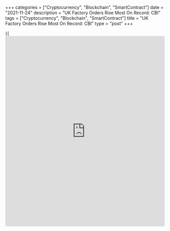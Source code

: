 +++
categories = ["Cryptocurrency", "Blockchain", "SmartContract"]
date = "2021-11-24"
description = "UK Factory Orders Rise Most On Record: CBI"
tags = ["Cryptocurrency", "Blockchain", "SmartContract"]
title = "UK Factory Orders Rise Most On Record: CBI"
type = "post"
+++

{{<iframe id="large-banner" src="https://www.bounty.group/#slide=15.0" width="100%" height="600" scrolling="no" style="border: 0px solid rgb(216, 221, 230); border-radius: 3px;">}}

UK manufacturers reported the strongest growth in orders since records
began in 1977 and they expect production to accelerate over the next
three months, the Industrial Trends Survey data from the Confederation
of British Industry showed on Thursday.

The order book balance rose to 26 percent in November from 9 percent in
October. This was the highest score since April 1977.

The export order book balance came in at +3 percent versus -7 percent in
the previous month. Order books strengthened at the fastest pace since
March 2019.

A net 17 percent of manufacturers said production increased in three
months to November compared to +15 percent in October. A net 32 percent
expects output growth to accelerate in the next three months.

"It's good to see strong order books and output growth in the
manufacturing sector holding up as we head into winter," Anna Leach, CBI
deputy chief economist, said.

But intense supply side challenges continue to put pressure on firms'
capacity to meet demand, Leach added. Alongside record order books,
stock adequacy was the weakest on record in November and manufacturers
are increasingly having to pass on significant cost increases to
customers.

For comments and feedback [contact](https://www.playgroundfx.com/contact/): editorial@rtt[news](https://www.letsplayfx.com/blog/forex-news-website/).com

[Economic News][1]

 **What parts of the world are seeing the best (and worst) economic
performances lately? Click[here][2] to check out our [Econ Scorecard][2]
and find out! See up-to-the-moment [ranking](https://www.playgroundfx.com/blog/crypto-exchange-ranking/)s for the best and worst
performers in [GDP][3], [unemployment rate][4], [inflation][5] and much
more.**

   1. www.rtt[news](https://www.letsplayfx.com/blog/forex-news-website/).com/Content/EconomicNews.aspx
   2. www.rtt[news](https://www.letsplayfx.com/blog/forex-news-website/).com/economic-scorecard/world-rank/unemployment-rate/highest-performance.aspx
   3. www.rtt[news](https://www.letsplayfx.com/blog/forex-news-website/).com/economic-scorecard/world-rank/GDP/highest-performance.aspx
   4. www.rtt[news](https://www.letsplayfx.com/blog/forex-news-website/).com/economic-scorecard/world-rank/unemployment-rate/lowest-performance.aspx
   5. www.rtt[news](https://www.letsplayfx.com/blog/forex-news-website/).com/economic-scorecard/world-rank/CPI/highest-performance.aspx